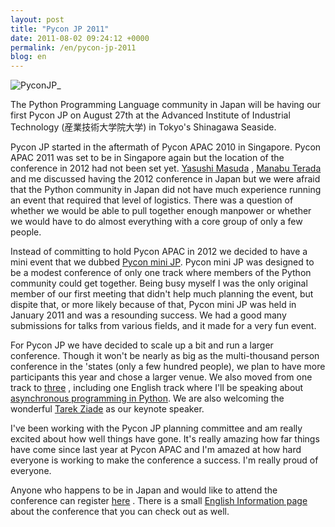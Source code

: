 ```yaml
---
layout: post
title: "Pycon JP 2011"
date: 2011-08-02 09:24:12 +0000
permalink: /en/pycon-jp-2011
blog: en
---
```


![PyconJP](http://static.ianlewis.org/prod/img/661/logo_small.png)\_

The Python Programming Language community in Japan will be having our
first Pycon JP on August 27th at the Advanced Institute of Industrial
Technology (産業技術大学院大学) in Tokyo's Shinagawa Seaside.

Pycon JP started in the aftermath of Pycon APAC 2010 in Singapore. Pycon
APAC 2011 was set to be in Singapore again but the location of the
conference in 2012 had not been set yet. [Yasushi
Masuda](https://twitter.com/whosaysni) , [Manabu
Terada](https://twitter.com/#!/terapyon) and me discussed having the
2012 conference in Japan but we were afraid that the Python community in
Japan did not have much experience running an event that required that
level of logistics. There was a question of whether we would be able to
pull together enough manpower or whether we would have to do almost
everything with a core group of only a few people.

Instead of committing to hold Pycon APAC in 2012 we decided to have a
mini event that we dubbed [Pycon mini
JP](https://sites.google.com/site/pyconminijp/). Pycon mini JP was
designed to be a modest conference of only one track where members of
the Python community could get together. Being busy myself I was the
only original member of our first meeting that didn't help much planning
the event, but dispite that, or more likely because of that, Pycon mini
JP was held in January 2011 and was a resounding success. We had a good
many submissions for talks from various fields, and it made for a very
fun event.

For Pycon JP we have decided to scale up a bit and run a larger
conference. Though it won't be nearly as big as the multi-thousand
person conference in the 'states (only a few hundred people), we plan to
have more participants this year and chose a larger venue. We also moved
from one track to [three](http://2011.pycon.jp/program) , including one
English track where I'll be speaking about [asynchronous programming in
Python](http://2011.pycon.jp/program/talks#asyncronous-python-programming).
We are also welcoming the wonderful [Tarek
Ziade](http://tarekziade.wordpress.com/2011/08/01/pycon-france-and-pycon-japan-this-summer/)
as our keynote speaker.

I've been working with the Pycon JP planning committee and am really
excited about how well things have gone. It's really amazing how far
things have come since last year at Pycon APAC and I'm amazed at how
hard everyone is working to make the conference a success. I'm really
proud of everyone.

Anyone who happens to be in Japan and would like to attend the
conference can register
[here](http://2011.pycon.jp/audience/registration) . There is a small
[English Information page](http://2011.pycon.jp/english-information)
about the conference that you can check out as well.
